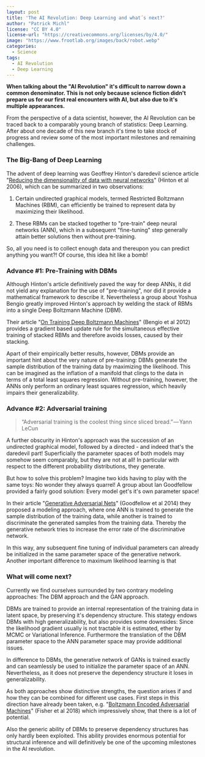 ```yaml
---
layout: post
title: 'The AI Revolution: Deep Learning and what´s next?'
author: "Patrick Michl"
license: "CC BY 4.0"
license-url: "https://creativecommons.org/licenses/by/4.0/"
image: "https://www.frootlab.org/images/back/robot.webp"
categories:
  - Science
tags:
  - AI Revolution
  - Deep Learning
---
```


**When talking about the "AI Revolution" it's difficult to narrow down a common
denominator. This is not only because science fiction didn't prepare us for our
first real encounters with AI, but also due to it's multiple appearances.**

From the perspective of a data scientist, however, the AI Revolution can be
traced back to a comparably young branch of statistics: Deep Learning.
After about one decade of this new branch it's time to take stock of progress
and review some of the most important milestones and remaining challenges.

### The Big-Bang of Deep Learning

The advent of deep learning was Geoffrey Hinton's daredevil science article
"[Reducing the dimensionality of data with neural
networks](https://www.cs.toronto.edu/~hinton/science.pdf)" (Hinton et al 2006),
which can be summarized in two observations:

1. Certain undirected graphical models, termed Restricted Boltzmann Machines
(RBM), can efficiently be trained to represent data by maximizing their
likelihood.

2. These RBMs can be stacked together to "pre-train" deep neural networks (ANN),
which in a subsequent "fine-tuning" step generally attain better solutions then
without pre-training.

So, all you need is to collect enough data and thereupon you can predict
anything you want?! Of course, this idea hit like a bomb!

### Advance #1: Pre-Training with DBMs

Although Hinton's article definitively paved the way for deep ANNs, it did not
yield any explanation for the use of "pre-training", nor did it provide a
mathematical framework to describe it. Nevertheless a group about Yoshua Bengio
greatly improved Hinton's approach by welding the stack of RBMs into a single
Deep Boltzmann Machine (DBM).

Their article "[On Training Deep Boltzmann
Machines](https://arxiv.org/abs/1203.4416)" (Bengio et al 2012) provides a
gradient based update rule for the simultaneous effective training of stacked
RBMs and therefore avoids losses, caused by their stacking.

Apart of their empirically better results, however, DBMs provide an important
hint about the very nature of pre-training: DBMs generate the sample
distribution of the training data by maximizing the likelihood. This can be
imagined as the inflation of a manifold that clings to the data in terms of a
total least squares regression. Without pre-training, however, the ANNs only
perform an ordinary least squares regression, which heavily impairs their
generalizability.

### Advance #2: Adversarial training

> “Adversarial training is the coolest thing since sliced bread.” — Yann LeCun

A further obscurity in Hinton's approach was the succession of an undirected
graphical model, followed by a directed - and indeed that's the daredevil part!
Superficially the parameter spaces of both models may somehow seem comparably,
but they are not at all! In particular with respect to the different probability
distributions, they generate.

But how to solve this problem? Imagine two kids having to play with the same
toys: No wonder they always quarrel! A group about Ian Goodfellow provided a
fairly good solution: Every model get's it's own parameter space!

In their article "[Generative Adversarial
Nets](https://arxiv.org/pdf/1406.2661.pdf)" (Goodfellow et al 2014) they
proposed a modeling approach, where one ANN is trained to generate the sample
distribution of the training data, while another is trained to discriminate the
generated samples from the training data. Thereby the generative network tries
to increase the error rate of the discriminative network.

In this way, any subsequent fine tuning of individual parameters can already be
initialized in the same parameter space of the generative network. Another
important difference to maximum likelihood learning is that

### What will come next?
Currently we find ourselves surrounded by two contrary modeling approaches: The
DBM approach and the GAN approach.

DBMs are trained to provide an internal representation of the training data in
latent space, by preserving it's dependency structure. This stategy endows DBMs
with high generalizability, but also provides some downsides: Since the
likelihood gradient usually is not tractable it is estimated, ether by MCMC or
Variational Inference. Furthermore the translation of the DBM parameter space to
the ANN parameter space may provide additional issues.

In difference to DBMs, the generative network of GANs is trained exactly and can
seamlessly be used to initialize the parameter space of an ANN. Nevertheless, as
it does not preserve the dependency structure it loses in generalizability.

As both approaches show distinctive strengths, the question arises if and how
they can be combined for different use cases. First steps in this direction have
already been taken, e.g. "[Boltzmann Encoded Adversarial
Machines](http://physics.bu.edu/~pankajm/PY895/BEAM.pdf)" (Fisher et al 2018)
which impressively show, that there is a lot of potential.

Also the generic ability of DBMs to preserve dependency structures has only
hardly been exploited. This ability provides enormous potential for structural
inference and will definitively be one of the upcoming milestones in the
AI revolution.
